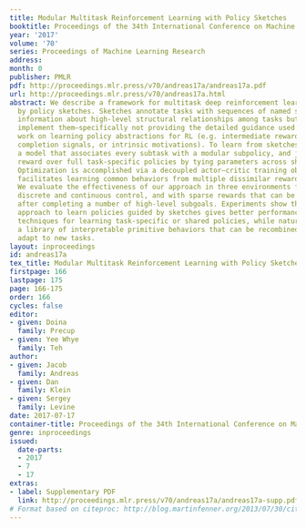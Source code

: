 ```yaml
---
title: Modular Multitask Reinforcement Learning with Policy Sketches
booktitle: Proceedings of the 34th International Conference on Machine Learning
year: '2017'
volume: '70'
series: Proceedings of Machine Learning Research
address: 
month: 0
publisher: PMLR
pdf: http://proceedings.mlr.press/v70/andreas17a/andreas17a.pdf
url: http://proceedings.mlr.press/v70/andreas17a.html
abstract: We describe a framework for multitask deep reinforcement learning guided
  by policy sketches. Sketches annotate tasks with sequences of named subtasks, providing
  information about high-level structural relationships among tasks but not how to
  implement them—specifically not providing the detailed guidance used by much previous
  work on learning policy abstractions for RL (e.g. intermediate rewards, subtask
  completion signals, or intrinsic motivations). To learn from sketches, we present
  a model that associates every subtask with a modular subpolicy, and jointly maximizes
  reward over full task-specific policies by tying parameters across shared subpolicies.
  Optimization is accomplished via a decoupled actor–critic training objective that
  facilitates learning common behaviors from multiple dissimilar reward functions.
  We evaluate the effectiveness of our approach in three environments featuring both
  discrete and continuous control, and with sparse rewards that can be obtained only
  after completing a number of high-level subgoals. Experiments show that using our
  approach to learn policies guided by sketches gives better performance than existing
  techniques for learning task-specific or shared policies, while naturally inducing
  a library of interpretable primitive behaviors that can be recombined to rapidly
  adapt to new tasks.
layout: inproceedings
id: andreas17a
tex_title: Modular Multitask Reinforcement Learning with Policy Sketches
firstpage: 166
lastpage: 175
page: 166-175
order: 166
cycles: false
editor:
- given: Doina
  family: Precup
- given: Yee Whye
  family: Teh
author:
- given: Jacob
  family: Andreas
- given: Dan
  family: Klein
- given: Sergey
  family: Levine
date: 2017-07-17
container-title: Proceedings of the 34th International Conference on Machine Learning
genre: inproceedings
issued:
  date-parts:
  - 2017
  - 7
  - 17
extras:
- label: Supplementary PDF
  link: http://proceedings.mlr.press/v70/andreas17a/andreas17a-supp.pdf
# Format based on citeproc: http://blog.martinfenner.org/2013/07/30/citeproc-yaml-for-bibliographies/
---
```

